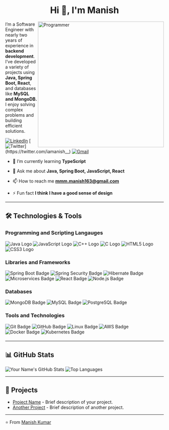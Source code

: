 <h1 align="center">Hi 👋, I'm Manish</h1>
<img align="right" width="400"  src="https://user-images.githubusercontent.com/74038190/212749171-b84692a8-2b04-4e3b-93ca-ac14705da224.gif" alt="Programmer" />



I’m a Software Engineer with nearly two years of experience in **backend development**. I’ve developed a variety of projects using **Java, Spring Boot, React**, and databases like **MySQL and MongoDB.** I enjoy solving complex problems and building efficient solutions.

[![LinkedIn](https://img.shields.io/badge/-LinkedIn-blue?style=flat-square&logo=linkedin&logoColor=white&link=https://www.linkedin.com/in/iamanishh/)](https://www.linkedin.com/in/iamanishh/)
[![Twitter](https://img.shields.io/badge/-Twitter-1ca0f1?style=flat-square&logo=twitter&logoColor=white&link=https://twitter.com/iamanish__)](https://twitter.com/iamanish__)
[![Gmail](https://img.shields.io/badge/-Gmail-c14438?style=flat-square&logo=gmail&logoColor=white&link=mailto:mmm.manish163@gmail.com)](mailto:mmm.manish163@gmail.com)


- 🌱 I’m currently learning **TypeScript**

- 💬 Ask me about **Java, Spring Boot, JavaScript, React**

- 📫 How to reach me **mmm.manish163@gmail.com**

- ⚡ Fun fact  **I think I have a good sense of design**



---
## 🛠️ Technologies & Tools
<div style="margin-bottom: 20px;">
  <h3>Programming and Scripting Langauges</h3>
  <span>
   <img src="https://img.shields.io/badge/Java-%23ED8B00.svg?style=for-the-badge&logo=java&logoColor=white" alt="Java Logo"/>
<img src="https://img.shields.io/badge/JavaScript-%23F7DF1E.svg?style=for-the-badge&logo=javascript&logoColor=black" alt="JavaScript Logo"/>
<img src="https://img.shields.io/badge/C%2B%2B-%2300599C.svg?style=for-the-badge&logo=c%2B%2B&logoColor=white" alt="C++ Logo"/>
<img src="https://img.shields.io/badge/C-%2300599C.svg?style=for-the-badge&logo=c&logoColor=white" alt="C Logo"/>
<img src="https://img.shields.io/badge/HTML5-%23E34F26.svg?style=for-the-badge&logo=html5&logoColor=white" alt="HTML5 Logo"/>
<img src="https://img.shields.io/badge/CSS3-%231572B6.svg?style=for-the-badge&logo=css3&logoColor=white" alt="CSS3 Logo"/>


  </span>
</div>

<div style="margin-bottom: 20px;">
  <h3>Libraries and Frameworks</h3>
  <span>
    <img src="https://img.shields.io/badge/Spring_Boot-%236DB33F.svg?style=for-the-badge&logo=spring-boot&logoColor=white" alt="Spring Boot Badge"/>
    <img src="https://img.shields.io/badge/Spring_Security-%236DB33F.svg?style=for-the-badge&logo=spring-security&logoColor=white" alt="Spring Security Badge"/>
    <img src="https://img.shields.io/badge/Hibernate-%2325AEB1.svg?style=for-the-badge&logo=hibernate&logoColor=white" alt="Hibernate Badge"/>
    <img src="https://img.shields.io/badge/Microservices-%236DB33F.svg?style=for-the-badge&logo=microservices&logoColor=white" alt="Microservices Badge"/>
    <img src="https://img.shields.io/badge/React-%2320232a.svg?style=for-the-badge&logo=react&logoColor=%2361DAFB" alt="React Badge"/>
    <img src="https://img.shields.io/badge/Node.js-%23339933.svg?style=for-the-badge&logo=node.js&logoColor=white" alt="Node.js Badge"/>
  </span>
</div>

<div style="margin-bottom: 20px;">
  <h3>Databases</h3>
  <span>
    <img src="https://img.shields.io/badge/MongoDB-%2347A248.svg?style=for-the-badge&logo=mongodb&logoColor=white" alt="MongoDB Badge"/>
    <img src="https://img.shields.io/badge/MySQL-%2300f.svg?style=for-the-badge&logo=mysql&logoColor=white" alt="MySQL Badge"/>
    <img src="https://img.shields.io/badge/PostgreSQL-%23336791.svg?style=for-the-badge&logo=postgresql&logoColor=white" alt="PostgreSQL Badge"/>
  </span>
</div>

<div style="margin-bottom: 20px;">
  <h3>Tools and Technologies</h3>
  <span>
    <img src="https://img.shields.io/badge/Git-%23F05033.svg?style=for-the-badge&logo=git&logoColor=white" alt="Git Badge"/>
    <img src="https://img.shields.io/badge/GitHub-%23181717.svg?style=for-the-badge&logo=github&logoColor=white" alt="GitHub Badge"/>
    <img src="https://img.shields.io/badge/Linux-%23FCC624.svg?style=for-the-badge&logo=linux&logoColor=black" alt="Linux Badge"/>
    <img src="https://img.shields.io/badge/Amazon_AWS-%23232F3E.svg?style=for-the-badge&logo=amazon-aws&logoColor=white" alt="AWS Badge"/>
    <img src="https://img.shields.io/badge/Docker-%230db7ed.svg?style=for-the-badge&logo=docker&logoColor=white" alt="Docker Badge"/>
    <img src="https://img.shields.io/badge/Kubernetes-%23326ce5.svg?style=for-the-badge&logo=kubernetes&logoColor=white" alt="Kubernetes Badge"/>
  </span>
</div>




---

## 📊 GitHub Stats

![Your Name's GitHub Stats](https://github-readme-stats.vercel.app/api?username=yourusername&show_icons=true&theme=radical)
![Top Languages](https://github-readme-stats.vercel.app/api/top-langs/?username=yourusername&layout=compact&theme=radical)

---


## 💼 Projects

- [Project Name](https://github.com/yourusername/projectname) - Brief description of your project.
- [Another Project](https://github.com/yourusername/anotherproject) - Brief description of another project.

---


⭐️ From [Manish Kumar](https://github.com/iamanishh)


